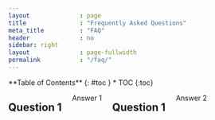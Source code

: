 ```yaml
---
layout              : page
title               : "Frequently Asked Questions"
meta_title          : "FAQ"
header              : no
sidebar: right
layout              : page-fullwidth
permalink           : "/faq/"
---
```


<div class="row">
<div class="medium-4 medium-push-8 columns" markdown="1">
<div class="panel radius" markdown="1">
**Table of Contents**
{: #toc }
*  TOC
{:toc}
</div>
</div><!-- /.medium-4.columns -->



<div class="medium-8 medium-pull-4 columns" markdown="1">

## Question 1
Answer 1
  
## Question 1
Answer 2 

  
</div><!-- /.medium-8.columns -->
</div><!-- /.row -->
